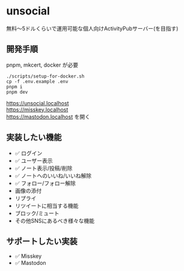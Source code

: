 # unsocial

無料～5ドルくらいで運用可能な個人向けActivityPubサーバー(を目指す)

## 開発手順

pnpm, mkcert, docker が必要

```
./scripts/setup-for-docker.sh
cp -f .env.example .env
pnpm i
pnpm dev
```

https://unsocial.localhost  
https://misskey.localhost  
https://mastodon.localhost を開く

## 実装したい機能

- ✅ ログイン
- ✅ ユーザー表示
- ✅ ノート表示/投稿/削除
- ✅ ノートへのいいね/いいね解除
- ✅ フォロー/フォロー解除
- 画像の添付
- リプライ
- リツイートに相当する機能
- ブロック/ミュート
- その他SNSにあるべき様々な機能

## サポートしたい実装

- ✅ Misskey
- ✅ Mastodon
